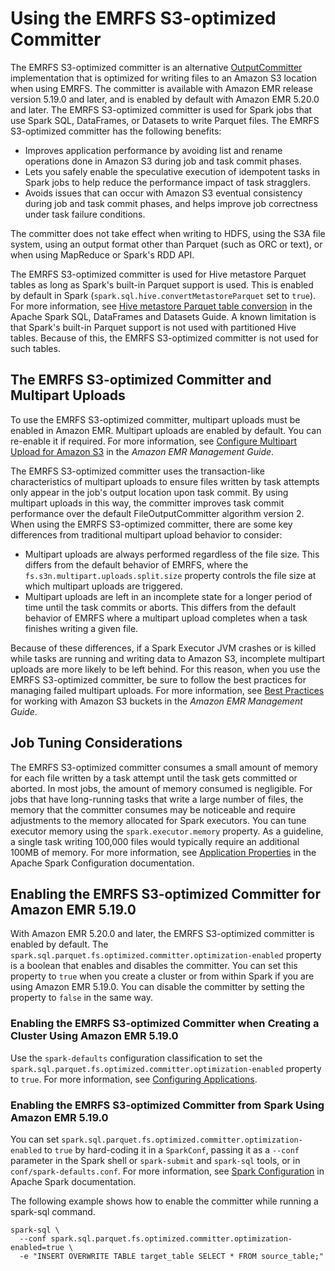 # Using the EMRFS S3\-optimized Committer<a name="emr-spark-s3-optimized-committer"></a>

The EMRFS S3\-optimized committer is an alternative [OutputCommitter](https://hadoop.apache.org/docs/current/api/org/apache/hadoop/mapreduce/OutputCommitter.html) implementation that is optimized for writing files to an Amazon S3 location when using EMRFS\. The committer is available with Amazon EMR release version 5\.19\.0 and later, and is enabled by default with Amazon EMR 5\.20\.0 and later\. The EMRFS S3\-optimized committer is used for Spark jobs that use Spark SQL, DataFrames, or Datasets to write Parquet files\. The EMRFS S3\-optimized committer has the following benefits:
+ Improves application performance by avoiding list and rename operations done in Amazon S3 during job and task commit phases\. 
+ Lets you safely enable the speculative execution of idempotent tasks in Spark jobs to help reduce the performance impact of task stragglers\.
+ Avoids issues that can occur with Amazon S3 eventual consistency during job and task commit phases, and helps improve job correctness under task failure conditions\.

The committer does not take effect when writing to HDFS, using the S3A file system, using an output format other than Parquet \(such as ORC or text\), or when using MapReduce or Spark's RDD API\.

The EMRFS S3\-optimized committer is used for Hive metastore Parquet tables as long as Spark's built\-in Parquet support is used\. This is enabled by default in Spark \(`spark.sql.hive.convertMetastoreParquet` set to `true`\)\. For more information, see [Hive metastore Parquet table conversion](https://spark.apache.org/docs/latest/sql-data-sources-parquet.html#hive-metastore-parquet-table-conversion) in the Apache Spark SQL, DataFrames and Datasets Guide\. A known limitation is that Spark's built\-in Parquet support is not used with partitioned Hive tables\. Because of this, the EMRFS S3\-optimized committer is not used for such tables\.

## The EMRFS S3\-optimized Committer and Multipart Uploads<a name="emr-spark-committer-multipart"></a>

To use the EMRFS S3\-optimized committer, multipart uploads must be enabled in Amazon EMR\. Multipart uploads are enabled by default\. You can re\-enable it if required\. For more information, see [Configure Multipart Upload for Amazon S3](http://docs.aws.amazon.com/emr/latest/ManagementGuide/emr-plan-upload-s3.html#Config_Multipart) in the *Amazon EMR Management Guide*\. 

The EMRFS S3\-optimized committer uses the transaction\-like characteristics of multipart uploads to ensure files written by task attempts only appear in the job's output location upon task commit\. By using multipart uploads in this way, the committer improves task commit performance over the default FileOutputCommitter algorithm version 2\. When using the EMRFS S3\-optimized committer, there are some key differences from traditional multipart upload behavior to consider:
+ Multipart uploads are always performed regardless of the file size\. This differs from the default behavior of EMRFS, where the `fs.s3n.multipart.uploads.split.size` property controls the file size at which multipart uploads are triggered\.
+ Multipart uploads are left in an incomplete state for a longer period of time until the task commits or aborts\. This differs from the default behavior of EMRFS where a multipart upload completes when a task finishes writing a given file\.

Because of these differences, if a Spark Executor JVM crashes or is killed while tasks are running and writing data to Amazon S3, incomplete multipart uploads are more likely to be left behind\. For this reason, when you use the EMRFS S3\-optimized committer, be sure to follow the best practices for managing failed multipart uploads\. For more information, see [Best Practices](http://docs.aws.amazon.com/emr/latest/ManagementGuide/emr-plan-upload-s3.html#emr-bucket-bestpractices) for working with Amazon S3 buckets in the *Amazon EMR Management Guide*\.

## Job Tuning Considerations<a name="emr-spark-committer-tuning"></a>

The EMRFS S3\-optimized committer consumes a small amount of memory for each file written by a task attempt until the task gets committed or aborted\. In most jobs, the amount of memory consumed is negligible\. For jobs that have long\-running tasks that write a large number of files, the memory that the committer consumes may be noticeable and require adjustments to the memory allocated for Spark executors\. You can tune executor memory using the `spark.executor.memory` property\. As a guideline, a single task writing 100,000 files would typically require an additional 100MB of memory\. For more information, see [Application Properties](https://spark.apache.org/docs/latest/configuration.html#application-properties) in the Apache Spark Configuration documentation\.

## Enabling the EMRFS S3\-optimized Committer for Amazon EMR 5\.19\.0<a name="emr-spark-committer-enable"></a>

With Amazon EMR 5\.20\.0 and later, the EMRFS S3\-optimized committer is enabled by default\. The `spark.sql.parquet.fs.optimized.committer.optimization-enabled` property is a boolean that enables and disables the committer\. You can set this property to `true` when you create a cluster or from within Spark if you are using Amazon EMR 5\.19\.0\. You can disable the committer by setting the property to `false` in the same way\.

### Enabling the EMRFS S3\-optimized Committer when Creating a Cluster Using Amazon EMR 5\.19\.0<a name="w3ab1c48c35c13c15b5"></a>

Use the `spark-defaults` configuration classification to set the `spark.sql.parquet.fs.optimized.committer.optimization-enabled` property to `true`\. For more information, see [Configuring Applications](emr-configure-apps.md)\.

### Enabling the EMRFS S3\-optimized Committer from Spark Using Amazon EMR 5\.19\.0<a name="w3ab1c48c35c13c15b7"></a>

You can set `spark.sql.parquet.fs.optimized.committer.optimization-enabled` to `true` by hard\-coding it in a `SparkConf`, passing it as a `--conf` parameter in the Spark shell or `spark-submit` and `spark-sql` tools, or in `conf/spark-defaults.conf`\. For more information, see [Spark Configuration](https://spark.apache.org/docs/latest/configuration.html) in Apache Spark documentation\.

The following example shows how to enable the committer while running a spark\-sql command\.

```
spark-sql \
  --conf spark.sql.parquet.fs.optimized.committer.optimization-enabled=true \
  -e "INSERT OVERWRITE TABLE target_table SELECT * FROM source_table;"
```